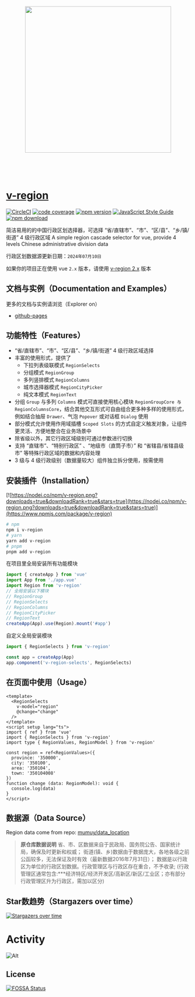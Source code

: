 <div align="center" style="margin-top: 100px;margin-bottom: 100px;">
  <img src="./examples/assets/v-region.png" width="400" />
</div>

# [v-region](https://terryz.github.io/vue/#/region)

[![CircleCI](https://dl.circleci.com/status-badge/img/gh/TerryZ/v-region/tree/master.svg?style=svg)](https://dl.circleci.com/status-badge/redirect/gh/TerryZ/v-region/tree/master)
[![code coverage](https://codecov.io/gh/TerryZ/v-region/branch/master/graph/badge.svg?token=FmdV7kVgIp)](https://codecov.io/gh/TerryZ/v-region)
[![npm version](https://img.shields.io/npm/v/v-region.svg)](https://www.npmjs.com/package/v-region)
[![JavaScript Style Guide](https://img.shields.io/badge/code_style-standard-brightgreen.svg)](https://standardjs.com)
[![npm download](https://img.shields.io/npm/dy/v-region.svg)](https://www.npmjs.com/package/v-region)

简洁易用的的中国行政区划选择器，可选择 “省/直辖市”、“市”、“区/县”、“乡/镇/街道” 4 级行政区域
A simple region cascade selector for vue, provide 4 levels Chinese administrative division data

行政区划数据源更新日期：`2024年07月10日`

如果你的项目正在使用 vue `2.x` 版本，请使用 [v-region 2.x](https://github.com/TerryZ/v-region/tree/dev-vue2) 版本

## 文档与实例（Documentation and Examples）

更多的文档与实例请浏览（Explorer on）

- [github-pages](https://terryz.github.io/docs-vue3/cn/region/)

## 功能特性（Features）

- “省/直辖市”、“市”、“区/县”、“乡/镇/街道” 4 级行政区域选择
- 丰富的使用形式，提供了
  - 下拉列表级联模式 `RegionSelects`
  - 分组模式 `RegionGroup`
  - 多列竖排模式 `RegionColumns`
  - 城市选择器模式 `RegionCityPicker`
  - 纯文本模式 `RegionText`
- 分组 `Group` 与多列 `Columns` 模式可直接使用核心模块 `RegionGroupCore 与 RegionColumnsCore`，结合其他交互形式可自由组合更多种多样的使用形式，例如结合抽屉 `Drawer`、气泡 `Popover` 或对话框 `Dialog` 使用
- 部分模式允许使用作用域插槽 `Scoped Slots` 的方式自定义触发对象，让组件更灵活、方便地整合在业务场景中
- 除省级以外，其它行政区域级别可通过参数进行切换
- 支持 “直辖市”、“特别行政区” 、“地级市（直筒子市）” 和 “省辖县/省辖县级市” 等特殊行政区域的数据和内容处理
- 3 级与 4 级行政级别（数据量较大）组件独立拆分使用，按需使用

## 安装插件（Installation）

[![https://nodei.co/npm/v-region.png?downloads=true&downloadRank=true&stars=true](https://nodei.co/npm/v-region.png?downloads=true&downloadRank=true&stars=true)](https://www.npmjs.com/package/v-region)

```sh
# npm
npm i v-region
# yarn
yarn add v-region
# pnpm
pnpm add v-region
```

在项目里全局安装所有功能模块

```js
import { createApp } from 'vue'
import App from './app.vue'
import Region from 'v-region'
// 全局安装以下模块
// RegionGroup
// RegionSelects
// RegionColumns
// RegionCityPicker
// RegionText
createApp(App).use(Region).mount('#app')
```

自定义全局安装模块

```js
import { RegionSelects } from 'v-region'

const app = createApp(App)
app.component('v-region-selects', RegionSelects)
```

## 在页面中使用（Usage）

```vue
<template>
  <RegionSelects
    v-model="region"
    @change="change"
  />
</template>
<script setup lang="ts">
import { ref } from 'vue'
import { RegionSelects } from 'v-region'
import type { RegionValues, RegionModel } from 'v-region'

const region = ref<RegionValues>({
  province: '350000',
  city: '350100',
  area: '350104',
  town: '350104008'
})
function change (data: RegionModel): void {
  console.log(data)
}
</script>
```

## 数据源（Data Source）

Region data come from repo: [mumuy/data_location](https://github.com/mumuy/data_location)

> **原仓库数据说明**
> 省、市、区数据来自于民政局、国务院公告、国家统计局，确保及时更新和权威；
> 街道(镇、乡)数据由于数据庞大，各地各级之前公函较多，无法保证及时有效（最新数据2016年7月31日）；
> 数据是以行政区为单位的行政区划数据。行政管理区与行政区存在重合，不予收录;
> (行政管理区通常包含:***经济特区/经济开发区/高新区/新区/工业区；亦有部分行政管理区升为行政区，需加以区分)

## Star数趋势（Stargazers over time）

[![Stargazers over time](https://starchart.cc/TerryZ/v-region.svg)](https://starchart.cc/TerryZ/v-region)

# Activity

![Alt](https://repobeats.axiom.co/api/embed/b88b52778a2d98e078e741cc3e5d8ede27f73d3f.svg "Repobeats analytics image")

## License

[![FOSSA Status](https://app.fossa.io/api/projects/git%2Bgithub.com%2FTerryZ%2Fv-region.svg?type=large)](https://app.fossa.io/projects/git%2Bgithub.com%2FTerryZ%2Fv-region?ref=badge_large)
